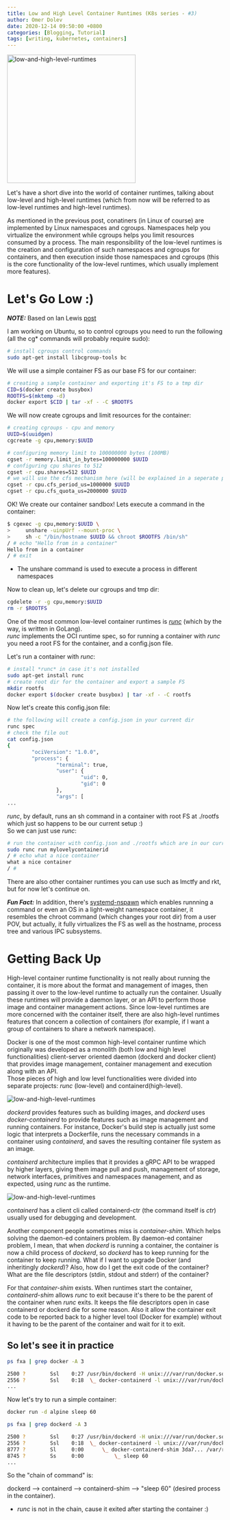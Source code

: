 ```yaml
---
title: Low and High Level Container Runtimes (K8s series - #3)
author: Omer Dolev
date: 2020-12-14 09:50:00 +0800
categories: [Blogging, Tutorial]
tags: [writing, kubernetes, containers]
---
```


<img src="/assets/img/low-and-high-level-runtimes-1.png" alt="low-and-high-level-runtimes" width="300" height="300" align="middle"/>

Let's have a short dive into the world of container runtimes, talking about low-level and high-level runtimes (which from now will be referred to
as low-level runtimes and high-level runtimes).  

As mentioned in the previous post, conatiners (in Linux of course) are implemented by Linux namespaces and cgroups. Namespaces help you virtualize
the environment while cgroups helps you limit resources consumed by a process. The main responsibility of the low-level runtimes is the creation and
configuration of such namespaces and cgroups for containers, and then execution inside those namespaces and cgroups (this is the core functionality
of the low-level runtimes, which usually implement more features).

# Let's Go Low :)

**_NOTE:_** Based on Ian Lewis [post](https://www.ianlewis.org/en/container-runtimes-part-2-anatomy-low-level-contai)

I am working on Ubuntu, so to control cgroups you need to run the following (all the cg* commands will probably require sudo):

```bash
# install cgroups control commands
sudo apt-get install libcgroup-tools bc
```

We will use a simple container FS as our base FS for our container:

```bash
# creating a sample container and exporting it's FS to a tmp dir
CID=$(docker create busybox)
ROOTFS=$(mktemp -d)
docker export $CID | tar -xf - -C $ROOTFS
```

We will now create cgroups and limit resources for the container:

```bash
# creating cgroups - cpu and memory
UUID=$(uuidgen)
cgcreate -g cpu,memory:$UUID

# configuring memory limit to 100000000 bytes (100MB)
cgset -r memory.limit_in_bytes=100000000 $UUID
# configuring cpu shares to 512
cgset -r cpu.shares=512 $UUID
# we will use the cfs mechanism here (will be explained in a seperate post)
cgset -r cpu.cfs_period_us=1000000 $UUID
cgset -r cpu.cfs_quota_us=2000000 $UUID
```

OK! We create our container sandbox! Lets execute a command in the container:

```bash
$ cgexec -g cpu,memory:$UUID \
>     unshare -uinpUrf --mount-proc \
>     sh -c "/bin/hostname $UUID && chroot $ROOTFS /bin/sh"
/ # echo "Hello from in a container"
Hello from in a container
/ # exit
```

* The unshare command is used to execute a process in different namespaces

Now to clean up, let's delete our cgroups and tmp dir:

```bash
cgdelete -r -g cpu,memory:$UUID
rm -r $ROOTFS
```

One of the most common low-level container runtimes is [*runc*](https://github.com/opencontainers/*runc*) (which by the way, is written in GoLang).  
*runc* implements the OCI runtime spec, so for running a container with *runc* you need a root FS for the container, and a config.json file.

Let's run a container with *runc*:

```bash
# install *runc* in case it's not installed
sudo apt-get install runc
# create root dir for the container and export a sample FS
mkdir rootfs
docker export $(docker create busybox) | tar -xf - -C rootfs
```

Now let's create this config.json file:

```bash
# the following will create a config.json in your current dir
runc spec
# check the file out
cat config.json
{
        "ociVersion": "1.0.0",
        "process": {
                "terminal": true,
                "user": {
                        "uid": 0,
                        "gid": 0
                },
                "args": [
...
```

*runc*, by default, runs an sh command in a container with root FS at ./rootfs which just so happens to be our current setup :)  
So we can just use *runc*:

```bash
# run the container with config.json and ./rootfs which are in our current dir
sudo runc run mylovelycontainerid
/ # echo what a nice container
what a nice container
/ #
```

There are also other container runtimes you can use such as lmctfy and rkt, but for now let's continue on.

**_Fun Fact:_** In addition, there's [systemd-nspawn](https://wiki.archlinux.org/index.php/Systemd-nspawn) which enables runnning a command or even an OS in a light-weight namespace container, it resembles the chroot command (which changes your root dir) from a user POV, but actually, it fully virtualizes the FS as well as the hostname,
process tree and various IPC subsystems.

# Getting Back Up

High-level container runtime functionality is not really about running the container, it is more about the format and management of images, then passing it over to the low-level runtime to actually run the container.
Usually these runtimes will provide a daemon layer, or an API to perform those image and container management actions.
Since low-level runtimes are more concerned with the container itself, there are also high-level runtimes features that concern a collection of containers (for example, if I want a group of containers to share a network namespace).

Docker is one of the most common high-level container runtime which originally was developed as a monolith (both low and high level functionalities) client-server oriented daemon (dockerd and docker client) that provides image management, container management and execution along with an API.  
Those pieces of high and low level functionalities were divided into separate projects: *runc* (low-level) and containerd(high-level).

<img src="/assets/img/low-and-high-level-runtimes-2.png" alt="low-and-high-level-runtimes" align="middle"/>

*dockerd* provides features such as building images, and *dockerd* uses *docker-containerd* to provide features such as image management and running containers. For instance, Docker's build step is actually just some logic that interprets a Dockerfile, runs the necessary commands in a container using *containerd*, and saves the resulting container file system as an image.

*containerd* architecture implies that it provides a gRPC API to be wrapped by higher layers, giving them image pull and push, management of storage, network interfaces, primitives and namespaces management, and as expected, using *runc* as the runtime.

<img src="/assets/img/low-and-high-level-runtimes-3.png" alt="low-and-high-level-runtimes" align="middle"/>

*containerd* has a client cli called containerd-ctr (the command itself is *ctr*) usually used for debugging and development.

Another component people sometimes miss is *container-shim*. Which helps solving the daemon-ed containers problem. By daemon-ed container problem, I mean, that when *dockerd* is running a container, the container is now a child process of *dockerd*, so *dockerd* has to keep running for the container to keep running. What if I want to upgrade Docker (and inheritingly *dockerd*)? Also, how do I get the exit code of the container? What are the file descriptors (stdin, stdout and stderr) of the container?

For that *container-shim* exists. When runtimes start the container, *containerd-shim* allows *runc* to exit because it's there to be the parent of the container when *runc* exits. It keeps the file descriptors open in case containerd or dockerd die for some reason. Also it allow the container exit code to be reported back to a higher level tool (Docker for example) without it having to be the parent of the container and wait for it to exit.

## So let's see it in practice

```bash
ps fxa | grep docker -A 3  

2500 ?        Ssl    0:27 /usr/bin/dockerd -H unix:///var/run/docker.sock
2556 ?        Ssl    0:18  \_ docker-containerd -l unix:///var/run/docker/libcontainerd/docker-containerd.sock
...
```

Now let's try to run a simple container:

```bash
docker run -d alpine sleep 60

ps fxa | grep dockerd -A 3

2500 ?        Ssl    0:27 /usr/bin/dockerd -H unix:///var/run/docker.sock
2556 ?        Ssl    0:18  \_ docker-containerd -l unix:///var/run/docker/libcontainerd/docker-containerd.sock
8777 ?        Sl     0:00      \_ docker-containerd-shim 3da7... /var/run/docker/libcontainerd/3da7.. docker-runc  
8745 ?        Ss     0:00          \_ sleep 60  
...
```

So the "chain of command" is:

dockerd --> containerd --> containerd-shim --> "sleep 60" (desired process in the container).

* *runc* is not in the chain, cause it exited after starting the container :)
